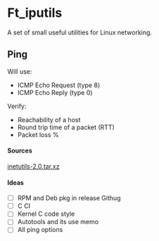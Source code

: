 # Ft\_iputils
A set of small useful utilities for Linux networking.


## Ping

Will use:
- ICMP Echo Request (type 8)
- ICMP Echo Reply (type 0)

Verify:
- Reachability of a host
- Round trip time of a packet (RTT)
- Packet loss %

#### Sources
[inetutils-2.0.tar.xz](https://ftpmirror.gnu.org/inetutils/inetutils-2.0.tar.xz)


#### Ideas
- [ ] RPM and Deb pkg in release Githug
- [ ] C CI
- [ ] Kernel C code style
- [ ] Autotools and its use memo
- [ ] All ping options
